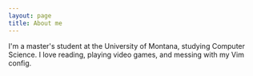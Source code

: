 ```yaml
---
layout: page
title: About me
---
```


I'm a master's student at the University of Montana, studying Computer Science.
I love reading, playing video games, and messing with my Vim config.
